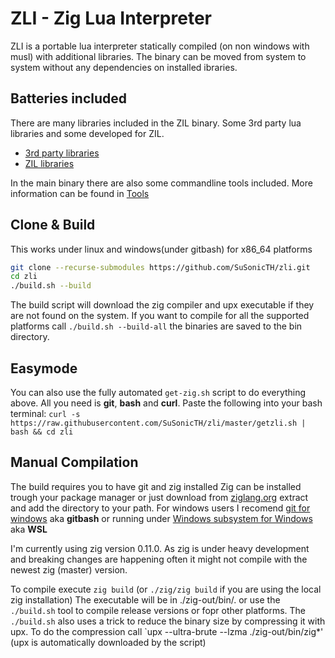 # ZLI - Zig Lua Interpreter

ZLI is a portable lua interpreter statically compiled (on non windows with musl) with additional libraries.
The binary can be moved from system to system without any dependencies on installed ibraries.

## Batteries included
There are many libraries included in the ZIL binary. Some 3rd party lua libraries and some developed for ZIL.

* [3rd party libraries](https://github.com/SuSonicTH/zli/blob/master/src/lib/)
* [ZIL libraries](https://github.com/SuSonicTH/zli/blob/master/src/)

In the main binary there are also some commandline tools included. More information can be found in [Tools](https://github.com/SuSonicTH/zli/blob/master/src/tools/)

## Clone & Build
This works under linux and windows(under gitbash) for x86_64 platforms 
```bash
git clone --recurse-submodules https://github.com/SuSonicTH/zli.git
cd zli
./build.sh --build
```
The build script will download the zig compiler and upx executable if they are not found on the system.
If you want to compile for all the supported platforms call `./build.sh --build-all` the binaries are saved to the bin directory.

## Easymode
You can also use the fully automated `get-zig.sh` script to do everything above. All you need is **git**, **bash** and **curl**.
Paste the following into your bash terminal:
`curl -s https://raw.githubusercontent.com/SuSonicTH/zli/master/getzli.sh | bash && cd zli`

## Manual Compilation
The build requires you to have git and zig installed
Zig can be installed trough your package manager or just download from [ziglang.org](https://ziglang.org/download/) extract and add the directory to your path.
For windows users I recomend [git for windows](https://gitforwindows.org/) aka **gitbash** or running under [Windows subsystem for Windows](https://learn.microsoft.com/en-us/windows/wsl/install) aka **WSL**

I'm currently using zig version 0.11.0. As zig is under heavy development and breaking changes are happening often it might not compile with the newest zig (master) version. 

To compile execute `zig build` (or `./zig/zig build` if you are using the local zig installation)
The executable will be in ./zig-out/bin/. or use the `./build.sh` tool to compile release versions or fopr other platforms.
The `./build.sh` also uses a trick to reduce the binary size by compressing it with upx. To do the compression call `upx --ultra-brute --lzma ./zig-out/bin/zig*' (upx is automatically downloaded by the script)

